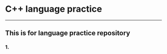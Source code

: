 # C++ language practice
------------------------------------------------------------------------   
## This is for language practice repository
### 1. 

